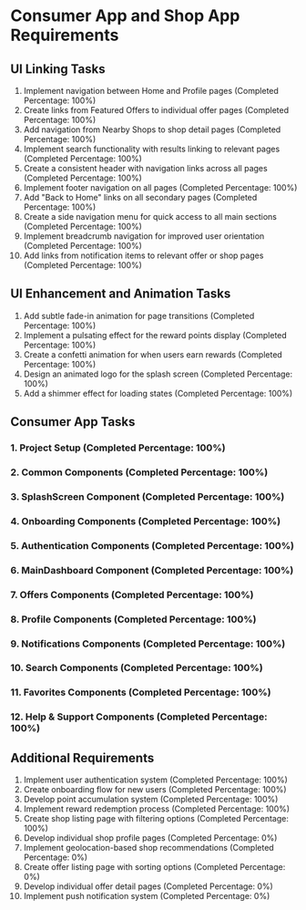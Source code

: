 # Consumer App and Shop App Requirements

## UI Linking Tasks

1. Implement navigation between Home and Profile pages (Completed Percentage: 100%)
2. Create links from Featured Offers to individual offer pages (Completed Percentage: 100%)
3. Add navigation from Nearby Shops to shop detail pages (Completed Percentage: 100%)
4. Implement search functionality with results linking to relevant pages (Completed Percentage: 100%)
5. Create a consistent header with navigation links across all pages (Completed Percentage: 100%)
6. Implement footer navigation on all pages (Completed Percentage: 100%)
7. Add "Back to Home" links on all secondary pages (Completed Percentage: 100%)
8. Create a side navigation menu for quick access to all main sections (Completed Percentage: 100%)
9. Implement breadcrumb navigation for improved user orientation (Completed Percentage: 100%)
10. Add links from notification items to relevant offer or shop pages (Completed Percentage: 100%)

## UI Enhancement and Animation Tasks

1. Add subtle fade-in animation for page transitions (Completed Percentage: 100%)
2. Implement a pulsating effect for the reward points display (Completed Percentage: 100%)
3. Create a confetti animation for when users earn rewards (Completed Percentage: 100%)
4. Design an animated logo for the splash screen (Completed Percentage: 100%)
5. Add a shimmer effect for loading states (Completed Percentage: 100%)

## Consumer App Tasks

### 1. Project Setup (Completed Percentage: 100%)
### 2. Common Components (Completed Percentage: 100%)
### 3. SplashScreen Component (Completed Percentage: 100%)
### 4. Onboarding Components (Completed Percentage: 100%)
### 5. Authentication Components (Completed Percentage: 100%)
### 6. MainDashboard Component (Completed Percentage: 100%)
### 7. Offers Components (Completed Percentage: 100%)
### 8. Profile Components (Completed Percentage: 100%)
### 9. Notifications Components (Completed Percentage: 100%)
### 10. Search Components (Completed Percentage: 100%)
### 11. Favorites Components (Completed Percentage: 100%)
### 12. Help & Support Components (Completed Percentage: 100%)

## Additional Requirements

1. Implement user authentication system (Completed Percentage: 100%)
2. Create onboarding flow for new users (Completed Percentage: 100%)
3. Develop point accumulation system (Completed Percentage: 100%)
4. Implement reward redemption process (Completed Percentage: 100%)
5. Create shop listing page with filtering options (Completed Percentage: 100%)
6. Develop individual shop profile pages (Completed Percentage: 0%)
7. Implement geolocation-based shop recommendations (Completed Percentage: 0%)
8. Create offer listing page with sorting options (Completed Percentage: 0%)
9. Develop individual offer detail pages (Completed Percentage: 0%)
10. Implement push notification system (Completed Percentage: 0%)

